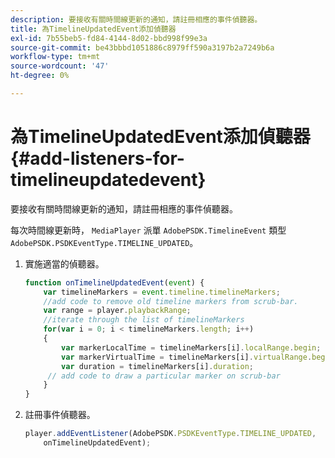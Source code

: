 ```yaml
---
description: 要接收有關時間線更新的通知，請註冊相應的事件偵聽器。
title: 為TimelineUpdatedEvent添加偵聽器
exl-id: 7b55beb5-fd84-4144-8d02-bbd998f99e3a
source-git-commit: be43bbbd1051886c8979ff590a3197b2a7249b6a
workflow-type: tm+mt
source-wordcount: '47'
ht-degree: 0%

---
```


# 為TimelineUpdatedEvent添加偵聽器{#add-listeners-for-timelineupdatedevent}

要接收有關時間線更新的通知，請註冊相應的事件偵聽器。

每次時間線更新時， `MediaPlayer` 派單 `AdobePSDK.TimelineEvent` 類型 `AdobePSDK.PSDKEventType.TIMELINE_UPDATED`。
1. 實施適當的偵聽器。

   ```js
   function onTimelineUpdatedEvent(event) { 
       var timelineMarkers = event.timeline.timelineMarkers; 
       //add code to remove old timeline markers from scrub-bar. 
       var range = player.playbackRange; 
       //iterate through the list of timelineMarkers 
       for(var i = 0; i < timelineMarkers.length; i++) 
       { 
           var markerLocalTime = timelineMarkers[i].localRange.begin; 
           var markerVirtualTime = timelineMarkers[i].virtualRange.begin; 
           var duration = timelineMarkers[i].duration; 
        // add code to draw a particular marker on scrub-bar 
       }      
   }
   ```

1. 註冊事件偵聽器。

   ```js
   player.addEventListener(AdobePSDK.PSDKEventType.TIMELINE_UPDATED,  
       onTimelineUpdatedEvent);
   ```

